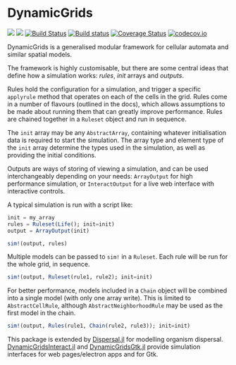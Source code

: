 # DynamicGrids

[![](https://img.shields.io/badge/docs-stable-blue.svg)](https://cesaraustralia.github.io/DynamicGrids.jl/stable)
[![](https://img.shields.io/badge/docs-dev-blue.svg)](https://cesaraustralia.github.io/DynamicGrids.jl/dev)
[![Build Status](https://travis-ci.org/cesaraustralia/DynamicGrids.jl.svg?branch=master)](https://travis-ci.org/cesaraustralia/DynamicGrids.jl) 
[![Build status](https://ci.appveyor.com/api/projects/status/hgapxluxfsypvptc?svg=true)](https://ci.appveyor.com/project/cesaraustralia/cellularautomatabase-jl)
[![Coverage Status](https://coveralls.io/repos/cesaraustralia/DynamicGrids.jl/badge.svg?branch=master&service=github)](https://coveralls.io/github/cesaraustralia/DynamicGrids.jl?branch=master) 
[![codecov.io](http://codecov.io/github/cesaraustralia/DynamicGrids.jl/coverage.svg?branch=master)](http://codecov.io/github/cesaraustralia/DynamicGrids.jl?branch=master)

DynamicGrids is a generalised modular framework for cellular automata and similar spatial models.

The framework is highly customisable, but there are some central ideas that define
how a simulation works: *rules*, *init* arrays and *outputs*.

Rules hold the configuration for a simulation, and trigger a specific
`applyrule` method that operates on each of the cells in the grid. Rules come in
a number of flavours (outlined in the docs), which allows assumptions to be made
about running them that can greatly improve performance. Rules are chained
together in a `Ruleset` object and run in sequence.

The `init` array may be any `AbstractArray`, containing whatever initialisation
data is required to start the simulation. The array type and element type of the
`init` array determine the types used in the simulation, as well as providing the
initial conditions.

Outputs are ways of storing of viewing a simulation, and can be used
interchangeably depending on your needs: `ArrayOutput` for high performance
simulation, or `InteractOutput` for a live web interface with interactive
controls.

A typical simulation is run with a script like:

```julia
init = my_array
rules = Ruleset(Life(); init=init)
output = ArrayOutput(init)

sim!(output, rules)
```

Multiple models can be passed to `sim!` in a `Ruleset`. Each rule
will be run for the whole grid, in sequence.

```julia
sim!(output, Ruleset(rule1, rule2); init=init)
```

For better performance, models included in a `Chain` object will be combined into 
a single model (with only one array write). This is limited to `AbstractCellRule`, 
although `AbstractNeighborhoodRule` may be used as the first model in the
chain.

```julia
sim!(output, Rules(rule1, Chain(rule2, rule3)); init=init)
```

This package is extended by
[Dispersal.jl](https://github.com/cesaraustralia/Dispersal.jl) for modelling organism
dispersal.
[DynamicGridsInteract.jl](https://github.com/cesaraustralia/DynamicGridsInteract.jl) and
[DynamicGridsGtk.jl](https://github.com/cesaraustralia/DynamicGridsGtk.jl)
provide simulation interfaces for web pages/electron apps and for Gtk.
